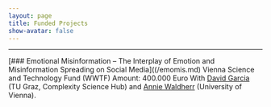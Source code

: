 ```yaml
---
layout: page
title: Funded Projects
show-avatar: false
---
```


___


[### Emotional Misinformation – The Interplay of Emotion and Misinformation Spreading on Social Media]((/emomis.md)
Vienna Science and Technology Fund (WWTF)
Amount: 400.000 Euro
With [David Garcia](https://dgarcia.eu) (TU Graz, Complexity Science Hub) and [Annie Waldherr](https://compcommlab.univie.ac.at/team/annie-waldherr/) (University of Vienna).
